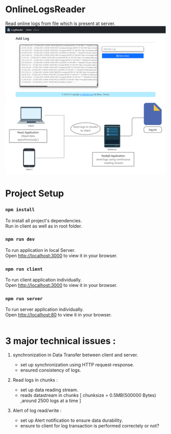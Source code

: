 # OnlineLogsReader
Read online logs from file which is present at server.<br>
<img src="./app.png"><br>
<img src="./Architecture.png"><br>

# Project Setup

### `npm install`

To install all project's dependencies.\
Run in client as well as in root folder.

### `npm run dev`

To run application in local Server.\
Open [http://localhost:3000](http://localhost:3000) to view it in your browser.

### `npm run client`

To run client application individually.\
Open [http://localhost:3000](http://localhost:3000) to view it in your browser.

### `npm run server`

To run server application individually.\
Open [http://localhost:80](http://localhost:80) to view it in your browser.<br/><br/>


# 3 major technical issues : 
1. synchronization in Data Transfer between client and server.
    - set up synchronization using HTTP request-response.
    - ensured consistency of logs.
    
2. Read logs in chunks : 
    - set up data reading stream.
    - reads datastream in chunks [ chunksize = 0.5MB(500000 Bytes) ,around 2500 logs at a time ]
    
3. Alert of log read/write : 
    - set up Alert notification to ensure data durability.
    - ensure to client for log transaction is performed correctely or not?

